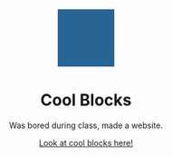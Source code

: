 <div align="center">
  <!-- Logo and Title -->
  <img src="Logo.png" alt="logo" width="20%"/>
  <h1>Cool Blocks</a></h1>
  <p>Was bored during class, made a website.</p>

[Look at cool blocks here!](https://cqb13.github.io/Cool-Blocks/)
</div>
